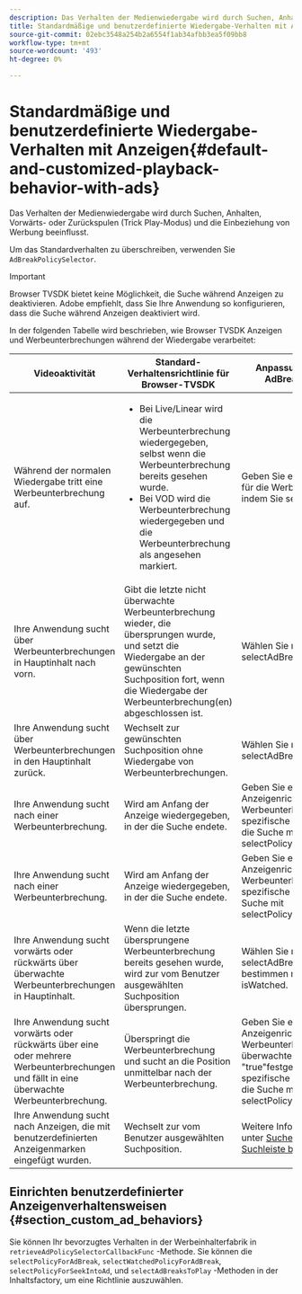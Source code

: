 ```yaml
---
description: Das Verhalten der Medienwiedergabe wird durch Suchen, Anhalten, Vorwärts- oder Zurückspulen (Trick Play-Modus) und die Einbeziehung von Werbung beeinflusst.
title: Standardmäßige und benutzerdefinierte Wiedergabe-Verhalten mit Anzeigen
source-git-commit: 02ebc3548a254b2a6554f1ab34afbb3ea5f09bb8
workflow-type: tm+mt
source-wordcount: '493'
ht-degree: 0%

---
```


# Standardmäßige und benutzerdefinierte Wiedergabe-Verhalten mit Anzeigen{#default-and-customized-playback-behavior-with-ads}

Das Verhalten der Medienwiedergabe wird durch Suchen, Anhalten, Vorwärts- oder Zurückspulen (Trick Play-Modus) und die Einbeziehung von Werbung beeinflusst.

Um das Standardverhalten zu überschreiben, verwenden Sie `AdBreakPolicySelector`.

>[!IMPORTANT]
>
>Browser TVSDK bietet keine Möglichkeit, die Suche während Anzeigen zu deaktivieren. Adobe empfiehlt, dass Sie Ihre Anwendung so konfigurieren, dass die Suche während Anzeigen deaktiviert wird.

In der folgenden Tabelle wird beschrieben, wie Browser TVSDK Anzeigen und Werbeunterbrechungen während der Wiedergabe verarbeitet:

<table id="table_466538B1C2A646B89EB4F9AA111203BE"> 
 <thead> 
  <tr> 
   <th colname="col1" class="entry"> Videoaktivität </th> 
   <th colname="col2" class="entry"> Standard-Verhaltensrichtlinie für Browser-TVSDK </th> 
   <th colname="col3" class="entry">Anpassung verfügbar über <span class="codeph"> AdBreakPolicySelector </span> </th> 
  </tr>
 </thead>
 <tbody> 
  <tr> 
   <td colname="col1"> Während der normalen Wiedergabe tritt eine Werbeunterbrechung auf. </td> 
   <td colname="col2"> 
    <ul id="ul_10D2638676EA4ADDA718E61BD4FDC1D2"> 
     <li id="li_D5CC30F063934C738971E2E8AF00C137"> Bei Live/Linear wird die Werbeunterbrechung wiedergegeben, selbst wenn die Werbeunterbrechung bereits gesehen wurde. </li> 
     <li id="li_D962C0938DA74186AE99D117E5A74E38">Bei VOD wird die Werbeunterbrechung wiedergegeben und die Werbeunterbrechung als angesehen markiert. </li> 
    </ul> </td> 
   <td colname="col3">Geben Sie eine andere Richtlinie für die Werbeunterbrechung an, indem Sie <span class="codeph"> selectPolicyForAdBreak</span>. </td> 
  </tr> 
  <tr> 
   <td colname="col1"> Ihre Anwendung sucht über Werbeunterbrechungen in Hauptinhalt nach vorn. </td> 
   <td colname="col2"> Gibt die letzte nicht überwachte Werbeunterbrechung wieder, die übersprungen wurde, und setzt die Wiedergabe an der gewünschten Suchposition fort, wenn die Wiedergabe der Werbeunterbrechung(en) abgeschlossen ist. </td> 
   <td colname="col3">Wählen Sie mithilfe von <span class="codeph"> selectAdBreaksToPlay</span>. </td> 
  </tr> 
  <tr> 
   <td colname="col1"> Ihre Anwendung sucht über Werbeunterbrechungen in den Hauptinhalt zurück. </td> 
   <td colname="col2"> Wechselt zur gewünschten Suchposition ohne Wiedergabe von Werbeunterbrechungen. </td> 
   <td colname="col3">Wählen Sie mithilfe von <span class="codeph"> selectAdBreaksToPlay</span>.                      </td> 
  </tr> 
  <tr> 
   <td colname="col1"> Ihre Anwendung sucht nach einer Werbeunterbrechung. </td> 
   <td colname="col2"> Wird am Anfang der Anzeige wiedergegeben, in der die Suche endete. </td> 
   <td colname="col3">Geben Sie eine andere Anzeigenrichtlinie für die Werbeunterbrechung und für die spezifische Anzeige an, bei der die Suche mit <span class="codeph"> selectPolicyForSeekIntoAd</span>. </td> 
  </tr> 
  <tr> 
   <td colname="col1"> Ihre Anwendung sucht nach einer Werbeunterbrechung. </td> 
   <td colname="col2"> Wird am Anfang der Anzeige wiedergegeben, in der die Suche endete. </td> 
   <td colname="col3">Geben Sie eine andere Anzeigenrichtlinie für die Werbeunterbrechung und für die spezifische Anzeige an, in der die Suche mit <span class="codeph"> selectPolicyForSeekIntoAd</span>. </td> 
  </tr> 
  <tr> 
   <td colname="col1"> Ihre Anwendung sucht vorwärts oder rückwärts über überwachte Werbeunterbrechungen in Hauptinhalt. </td> 
   <td colname="col2"> Wenn die letzte übersprungene Werbeunterbrechung bereits gesehen wurde, wird zur vom Benutzer ausgewählten Suchposition übersprungen. </td> 
   <td colname="col3">Wählen Sie mithilfe von <span class="codeph"> selectAdBreaksToPlay</span> und bestimmen mithilfe von <span class="codeph"> isWatched</span>. </td> 
  </tr> 
  <tr> 
   <td colname="col1"> Ihre Anwendung sucht vorwärts oder rückwärts über eine oder mehrere Werbeunterbrechungen und fällt in eine überwachte Werbeunterbrechung. </td> 
   <td colname="col2"> Überspringt die Werbeunterbrechung und sucht an die Position unmittelbar nach der Werbeunterbrechung. </td> 
   <td colname="col3">Geben Sie eine andere Anzeigenrichtlinie für die Werbeunterbrechung (wobei der überwachte Status auf "true"festgelegt ist) und für die spezifische Anzeige an, bei der die Suche mit <span class="codeph"> selectPolicyForSeekIntoAd</span>. </td> 
  </tr> 
  <tr> 
   <td colname="col1"> Ihre Anwendung sucht nach Anzeigen, die mit benutzerdefinierten Anzeigenmarken eingefügt wurden. </td> 
   <td colname="col2"> Wechselt zur vom Benutzer ausgewählten Suchposition. </td> 
   <td colname="col3">Weitere Informationen finden Sie unter <a href="../../browser-tvsdk-2.4/content-playback-options-browser-tvsdk/ui-configure/t-psdk-browser-tvsdk-2.4-ui-seek-scrub-bar-display.md" format="dita" scope="local"> Suchen bei Verwendung der Suchleiste bearbeiten</a> </td> 
  </tr> 
 </tbody> 
</table>

## Einrichten benutzerdefinierter Anzeigenverhaltensweisen {#section_custom_ad_behaviors}

Sie können Ihr bevorzugtes Verhalten in der Werbeinhalterfabrik in `retrieveAdPolicySelectorCallbackFunc` -Methode. Sie können die `selectPolicyForAdBreak`, `selectWatchedPolicyForAdBreak`, `selectPolicyForSeekIntoAd`, und `selectAdBreaksToPlay` -Methoden in der Inhaltsfactory, um eine Richtlinie auszuwählen.
